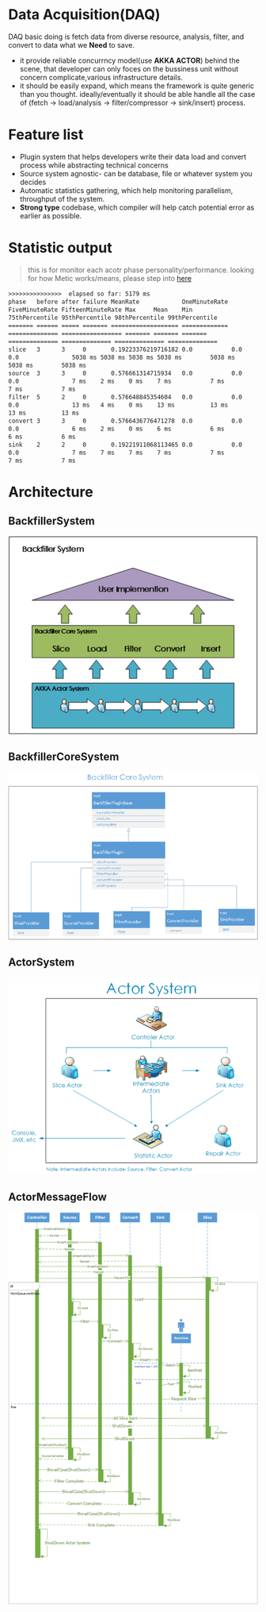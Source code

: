 # Data Acquisition(DAQ)
DAQ basic doing is fetch data from diverse resource, analysis, filter, and convert to data what we **Need** to save.
* it provide reliable concurrncy model(use __AKKA ACTOR__) behind the scene, that developer can only foces on the bussiness unit without concern complicate,various infrastructure details.
* it should be easily expand, which means the framework is quite generic than you thought. ideally/eventually it should be able handle all the case of (fetch -> load/analysis -> filter/compressor -> sink/insert) process.

# Feature list
* Plugin system that helps developers write their data load and convert process while abstracting technical concerns
* Source system agnostic- can be database, file or whatever system you decides
* Automatic statistics gathering, which help monitoring parallelism, throughput of the system.
* __Strong type__ codebase, which compiler will help catch potential error as earlier as possible. 

# Statistic output 
> this is for monitor each acotr phase personality/performance.
> looking for how Metic works/means, please step into [here](http://metrics.dropwizard.io/3.1.0/getting-started/)

```
>>>>>>>>>>>>>>>  elapsed so far: 5179 ms
phase   before after failure MeanRate            OneMinuteRate FiveMinuteRate FifteenMinuteRate Max     Mean    Min     75thPercentile 95thPercentile 98thPercentile 99thPercentile
======= ====== ===== ======= =================== ============= ============== ================= ======= ======= ======= ============== ============== ============== ==============
slice   3      3     0       0.19223376219716182 0.0           0.0            0.0               5038 ms 5038 ms 5038 ms 5038 ms        5038 ms        5038 ms        5038 ms       
source  3      3     0       0.576661314715934   0.0           0.0            0.0               7 ms    2 ms    0 ms    7 ms           7 ms           7 ms           7 ms          
filter  5      2     0       0.576648845354604   0.0           0.0            0.0               13 ms   4 ms    0 ms    13 ms          13 ms          13 ms          13 ms         
convert 3      3     0       0.5766436776471278  0.0           0.0            0.0               6 ms    2 ms    0 ms    6 ms           6 ms           6 ms           6 ms          
sink    2      2     0       0.19221911068113465 0.0           0.0            0.0               7 ms    7 ms    7 ms    7 ms           7 ms           7 ms           7 ms                 
```

# Architecture

## BackfillerSystem
![BackfillerSystem](/architecture/BackfillerSystem.png)

## BackfillerCoreSystem
![BackfillerCoreSystem](/architecture/BackfillerCoreSystem.png)

## ActorSystem
![ActorSystem](/architecture/ActorSystem.png)

## ActorMessageFlow
![ActorSystem](/architecture/ActorMessageFlow.png)
